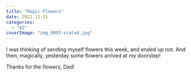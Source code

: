 ```yaml
---
title: "Magic Flowers"
date: 2022-12-31
categories: 
  - "42"
coverImage: "img_0893-scaled.jpg"
---
```


I was thinking of sending myself flowers this week, and ended up not. And then, magically, yesterday some flowers arrived at my doorstep!

Thanks for the flowers, Dad!
